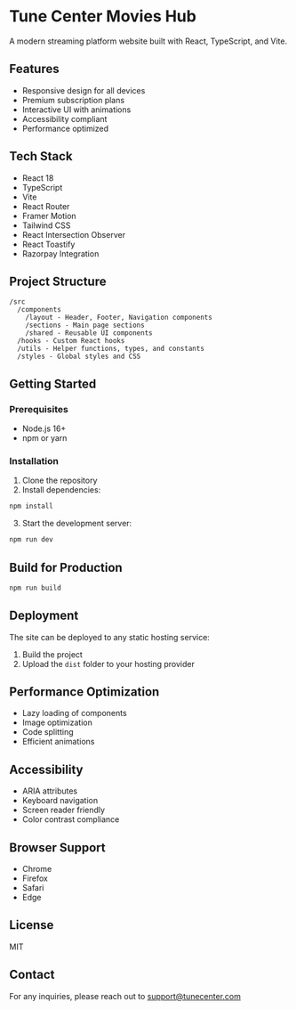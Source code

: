 # Tune Center Movies Hub

A modern streaming platform website built with React, TypeScript, and Vite.

## Features

- Responsive design for all devices
- Premium subscription plans
- Interactive UI with animations
- Accessibility compliant
- Performance optimized

## Tech Stack

- React 18
- TypeScript
- Vite
- React Router
- Framer Motion
- Tailwind CSS
- React Intersection Observer
- React Toastify
- Razorpay Integration

## Project Structure

```
/src
  /components
    /layout - Header, Footer, Navigation components
    /sections - Main page sections
    /shared - Reusable UI components
  /hooks - Custom React hooks
  /utils - Helper functions, types, and constants
  /styles - Global styles and CSS
```

## Getting Started

### Prerequisites

- Node.js 16+
- npm or yarn

### Installation

1. Clone the repository
2. Install dependencies:

```bash
npm install
```

3. Start the development server:

```bash
npm run dev
```

## Build for Production

```bash
npm run build
```

## Deployment

The site can be deployed to any static hosting service:

1. Build the project
2. Upload the `dist` folder to your hosting provider

## Performance Optimization

- Lazy loading of components
- Image optimization
- Code splitting
- Efficient animations

## Accessibility

- ARIA attributes
- Keyboard navigation
- Screen reader friendly
- Color contrast compliance

## Browser Support

- Chrome
- Firefox
- Safari
- Edge

## License

MIT

## Contact

For any inquiries, please reach out to support@tunecenter.com